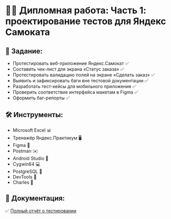 # :man_technologist: Дипломная работа: Часть 1: проектирование тестов для Яндекс Самоката

## :bookmark_tabs: Задание:
- Протестировать веб-приложение Яндекс.Самокат :white_check_mark:
- Составить чек-лист для экрана «Статус заказа» :white_check_mark:
- Протестировать валидацию полей на экране «Сделать заказ» :white_check_mark:
- Выявить и зафиксировать баги вне тестовой документации :white_check_mark:
- Разработать тест-кейсы для мобильного приложения :white_check_mark:
- Проверить соответствие интерфейса макетам в Figma :white_check_mark:
- Оформить баг-репорты :white_check_mark:

## :hammer_and_wrench: Инструменты:
- Microsoft Excel :bar_chart:
- Тренажёр Яндекс.Практикум :desktop_computer:
- Figma :art:
- Postman :envelope:
- Android Studio :robot:
- Cygwin64 :computer:
- PostgreSQL :elephant:
- DevTools :microscope:
- Charles :mag_right:

## :page_facing_up: Документация:
:white_check_mark: [Полный отчёт о тестировании](https://docs.google.com/spreadsheets/d/1O1Cwrl9HInGeiQx38XiAttQdF2h71-87qKdRNqnW_C8/edit?gid=791488173#gid=791488173)

